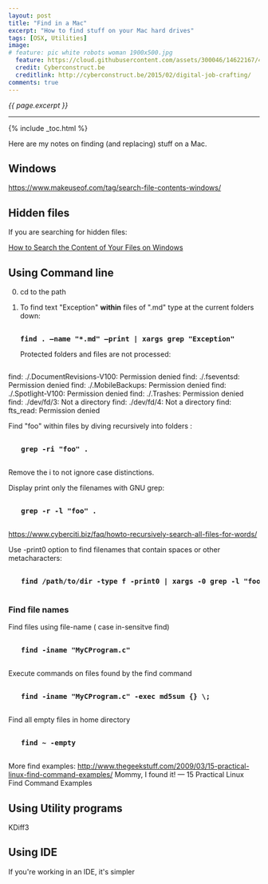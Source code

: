 ```yaml
---
layout: post
title: "Find in a Mac"
excerpt: "How to find stuff on your Mac hard drives"
tags: [OSX, Utilities]
image:
# feature: pic white robots woman 1900x500.jpg
  feature: https://cloud.githubusercontent.com/assets/300046/14622167/45abd918-0585-11e6-8537-a58e0b55e3ec.jpg
  credit: Cyberconstruct.be
  creditlink: http://cyberconstruct.be/2015/02/digital-job-crafting/
comments: true
---
```

<i>{{ page.excerpt }}</i>
<hr />

{% include _toc.html %}

Here are my notes on finding (and replacing) stuff on a Mac.


## Windows

https://www.makeuseof.com/tag/search-file-contents-windows/

## Hidden files

If you are searching for hidden files:

   <a target="_blank" href="http://ianlunn.co.uk/articles/quickly-showhide-hidden-files-mac-os-x-mavericks/">
   How to Search the Content of Your Files on Windows</a>

## Using Command line

0. cd to the path

0. To find text "Exception" <strong>within</strong> 
   files of ".md" type at the current folders down:

   <pre><strong>
   find . –name "*.md" –print | xargs grep "Exception"
   </strong></pre>

   Protected folders and files are not processed:

   <pre>
find: ./.DocumentRevisions-V100: Permission denied
find: ./.fseventsd: Permission denied
find: ./.MobileBackups: Permission denied
find: ./.Spotlight-V100: Permission denied
find: ./.Trashes: Permission denied
find: ./dev/fd/3: Not a directory
find: ./dev/fd/4: Not a directory
find: fts_read: Permission denied
   </pre>

Find "foo" within files by diving recursively into folders :

   <pre><strong>
   grep -ri "foo" .
   </strong></pre>

   Remove the i to not ignore case distinctions.

Display print only the filenames with GNU grep:

   <pre><strong>
   grep -r -l "foo" .
   </strong></pre>

   https://www.cyberciti.biz/faq/howto-recursively-search-all-files-for-words/

Use -print0 option to find filenames that contain spaces or other metacharacters:

   <pre><strong>
   find /path/to/dir -type f -print0 | xargs -0 grep -l "foo"
   </strong></pre>


### Find file names

Find files using file-name ( case in-sensitve find)

   <pre><strong>
   find -iname "MyCProgram.c"
   </strong></pre>

Execute commands on files found by the find command

   <pre><strong>
   find -iname "MyCProgram.c" -exec md5sum {} \;
   </strong></pre>

Find all empty files in home directory

   <pre><strong>
   find ~ -empty
   </strong></pre>

More find examples: 
http://www.thegeekstuff.com/2009/03/15-practical-linux-find-command-examples/
Mommy, I found it! — 15 Practical Linux Find Command Examples


## Using Utility programs

KDiff3


## Using IDE

If you're working in an IDE, it's simpler

